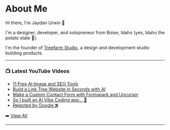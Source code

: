 # About Me

Hi there, I'm Jaydan Urwin 👋

I'm a designer, developer, and solopreneur from Boise, Idaho (yes, Idaho the potato state 🥔).

I'm the founder of [Treefarm Studio](https://treefarm.studio), a design and development studio building products.

--- 

### 📺 Latest YouTube Videos 
<!-- YOUTUBE:START -->
- [11 Free AI Image and SEO Tools](https://www.youtube.com/watch?v=ISwfxTHBZUE)
- [Build a Link Tree Website in Seconds with AI](https://www.youtube.com/watch?v=lEto3GuqTFw)
- [Make a Custom Contact Form with Formspark and Uncursor](https://www.youtube.com/watch?v=4zoDQgKNNKY)
- [So I built an AI Vibe Coding app... 👀](https://www.youtube.com/watch?v=Q7P3EdA7bAI)
- [Rejected by Google ❌](https://www.youtube.com/shorts/uFpe_XEEY5k)
<!-- YOUTUBE:END --> 

➡️ [View All](https://youtube.com/@JaydanUrwin) 

---

<!--
**jaydanurwin/jaydanurwin** is a ✨ _special_ ✨ repository because its `README.md` (this file) appears on your GitHub profile.

Here are some ideas to get you started:

- 🔭 I’m currently working on ...
- 🌱 I’m currently learning ...
- 👯 I’m looking to collaborate on ...
- 🤔 I’m looking for help with ...
- 💬 Ask me about ...
- 📫 How to reach me: ...
- 😄 Pronouns: ...
- ⚡ Fun fact: ...
-->
